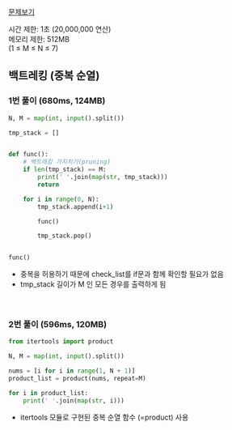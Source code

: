 [문제보기](https://www.acmicpc.net/problem/15651)

시간 제한: 1초 (20,000,000 연산) <br/>
메모리 제한: 512MB <br/>
(1 ≤ M ≤ N ≤ 7)
## 백트레킹 (중복 순열)
### 1번 풀이 (680ms, 124MB)
```python
N, M = map(int, input().split())

tmp_stack = []


def func():
    # 백트래킹 가지치기(pruning)
    if len(tmp_stack) == M:
        print(' '.join(map(str, tmp_stack)))
        return

    for i in range(0, N):
        tmp_stack.append(i+1)

        func()

        tmp_stack.pop()


func()
```
- 중복을 허용하기 때문에 check_list를 if문과 함께 확인할 필요가 없음
- tmp_stack 길이가 M 인 모든 경우를 출력하게 됨
<br/><br/><br/>
### 2번 풀이 (596ms, 120MB)
```python
from itertools import product

N, M = map(int, input().split())

nums = [i for i in range(1, N + 1)]
product_list = product(nums, repeat=M)

for i in product_list:
    print(' '.join(map(str, i)))
```
- itertools 모듈로 구현된 중복 순열 함수 (=product) 사용

